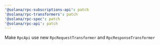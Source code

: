 ```yaml
---
'@solana/rpc-subscriptions-api': patch
'@solana/rpc-transformers': patch
'@solana/rpc-spec': patch
'@solana/rpc-api': patch
---
```


Make `RpcApi` use new `RpcRequestTransformer` and `RpcResponseTransformer`
